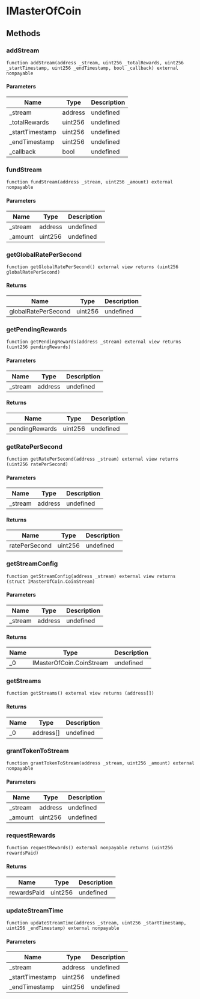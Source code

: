 # IMasterOfCoin

## Methods

### addStream

```solidity
function addStream(address _stream, uint256 _totalRewards, uint256 _startTimestamp, uint256 _endTimestamp, bool _callback) external nonpayable
```

#### Parameters

| Name             | Type    | Description |
| ---------------- | ------- | ----------- |
| \_stream         | address | undefined   |
| \_totalRewards   | uint256 | undefined   |
| \_startTimestamp | uint256 | undefined   |
| \_endTimestamp   | uint256 | undefined   |
| \_callback       | bool    | undefined   |

### fundStream

```solidity
function fundStream(address _stream, uint256 _amount) external nonpayable
```

#### Parameters

| Name     | Type    | Description |
| -------- | ------- | ----------- |
| \_stream | address | undefined   |
| \_amount | uint256 | undefined   |

### getGlobalRatePerSecond

```solidity
function getGlobalRatePerSecond() external view returns (uint256 globalRatePerSecond)
```

#### Returns

| Name                | Type    | Description |
| ------------------- | ------- | ----------- |
| globalRatePerSecond | uint256 | undefined   |

### getPendingRewards

```solidity
function getPendingRewards(address _stream) external view returns (uint256 pendingRewards)
```

#### Parameters

| Name     | Type    | Description |
| -------- | ------- | ----------- |
| \_stream | address | undefined   |

#### Returns

| Name           | Type    | Description |
| -------------- | ------- | ----------- |
| pendingRewards | uint256 | undefined   |

### getRatePerSecond

```solidity
function getRatePerSecond(address _stream) external view returns (uint256 ratePerSecond)
```

#### Parameters

| Name     | Type    | Description |
| -------- | ------- | ----------- |
| \_stream | address | undefined   |

#### Returns

| Name          | Type    | Description |
| ------------- | ------- | ----------- |
| ratePerSecond | uint256 | undefined   |

### getStreamConfig

```solidity
function getStreamConfig(address _stream) external view returns (struct IMasterOfCoin.CoinStream)
```

#### Parameters

| Name     | Type    | Description |
| -------- | ------- | ----------- |
| \_stream | address | undefined   |

#### Returns

| Name | Type                     | Description |
| ---- | ------------------------ | ----------- |
| \_0  | IMasterOfCoin.CoinStream | undefined   |

### getStreams

```solidity
function getStreams() external view returns (address[])
```

#### Returns

| Name | Type      | Description |
| ---- | --------- | ----------- |
| \_0  | address[] | undefined   |

### grantTokenToStream

```solidity
function grantTokenToStream(address _stream, uint256 _amount) external nonpayable
```

#### Parameters

| Name     | Type    | Description |
| -------- | ------- | ----------- |
| \_stream | address | undefined   |
| \_amount | uint256 | undefined   |

### requestRewards

```solidity
function requestRewards() external nonpayable returns (uint256 rewardsPaid)
```

#### Returns

| Name        | Type    | Description |
| ----------- | ------- | ----------- |
| rewardsPaid | uint256 | undefined   |

### updateStreamTime

```solidity
function updateStreamTime(address _stream, uint256 _startTimestamp, uint256 _endTimestamp) external nonpayable
```

#### Parameters

| Name             | Type    | Description |
| ---------------- | ------- | ----------- |
| \_stream         | address | undefined   |
| \_startTimestamp | uint256 | undefined   |
| \_endTimestamp   | uint256 | undefined   |
